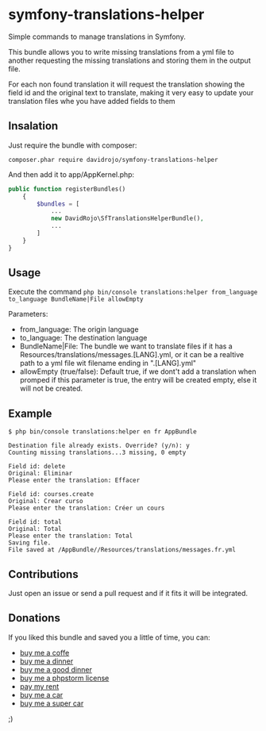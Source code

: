 # symfony-translations-helper
Simple commands to manage translations in Symfony.

This bundle allows you to write missing translations from a yml file to another requesting the missing translations and storing them in the output file.

For each non found translation it will request the translation showing the field id and the original text to translate, making it very easy to update your translation files whe you have added fields to them


## Insalation

Just require the bundle with composer:

`composer.phar require davidrojo/symfony-translations-helper`

And then add it to app/AppKernel.php:

```php
public function registerBundles()
    {
        $bundles = [
            ...
            new DavidRojo\SfTranslationsHelperBundle(),
            ...
        ]
    }
}
```


## Usage

Execute the command `php bin/console translations:helper from_language to_language BundleName|File allowEmpty`

Parameters:

- from_language: The origin language
- to_language: The destination language
- BundleName|File: The bundle we want to translate files if it has a Resources/translations/messages.[LANG].yml, or it can be a realtive path to a yml file wit filename ending in ".[LANG].yml"
- allowEmpty (true/false): Default true, if we dont't add a translation when promped if this parameter is true, the entry will be created empty, else it will not be created.

## Example

```
$ php bin/console translations:helper en fr AppBundle

Destination file already exists. Override? (y/n): y
Counting missing translations...3 missing, 0 empty

Field id: delete
Original: Eliminar
Please enter the translation: Effacer

Field id: courses.create
Original: Crear curso
Please enter the translation: Créer un cours

Field id: total
Original: Total
Please enter the translation: Total
Saving file.
File saved at /AppBundle//Resources/translations/messages.fr.yml
```

## Contributions

Just open an issue or send a pull request and if it fits it will be integrated.

## Donations

If you liked this bundle and saved you a little of time, you can:

- [buy me a coffe](https://www.paypal.me/DavidRojoGonzalez/2)
- [buy me a dinner](https://www.paypal.me/DavidRojoGonzalez/10)
- [buy me a good dinner](https://www.paypal.me/DavidRojoGonzalez/30)
- [buy me a phpstorm license](https://www.paypal.me/DavidRojoGonzalez/89)
- [pay my rent](https://www.paypal.me/DavidRojoGonzalez/650)
- [buy me a car](https://www.paypal.me/DavidRojoGonzalez/12000)
- [buy me a super car](https://www.paypal.me/DavidRojoGonzalez/150000)

;)
